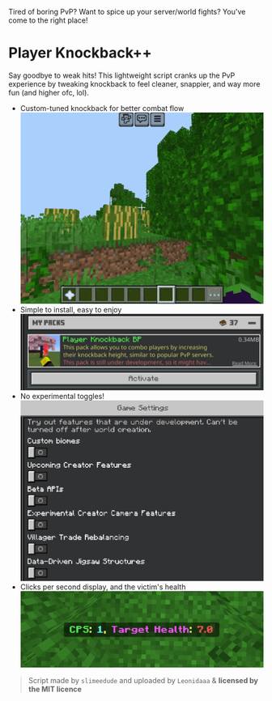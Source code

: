 Tired of boring PvP? Want to spice up your server/world fights? You've come to the right place!

# Player Knockback++

Say goodbye to weak hits! This lightweight script cranks up the PvP experience by tweaking knockback to feel cleaner, snappier, and way more fun (and higher ofc, lol).

- Custom-tuned knockback for better combat flow
![knockback settings](https://raw.githubusercontent.com/peterhakem/cps/refs/heads/main/images/cfg.gif)
- Simple to install, easy to enjoy
![image of the behavior pack in pack screen](https://raw.githubusercontent.com/peterhakem/cps/refs/heads/main/images/pck.jpg)
- No experimental toggles!
![all experimental toggles off](https://raw.githubusercontent.com/peterhakem/cps/refs/heads/main/images/exp.png)
- Clicks per second display, and the victim's health
![cps display message](https://raw.githubusercontent.com/peterhakem/cps/refs/heads/main/images/cps.jpg)

> Script made by `slimeedude` and uploaded by `Leonidaaa` & **licensed by the MIT licence**
